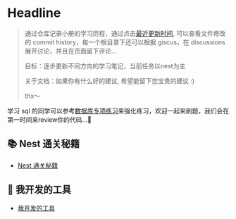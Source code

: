# Headline

> 通过仓库记录小册的学习历程，通过点击[最近更新时间](https://github.com/thinkasany/docsify-lastModified), 可以查看文件修改的 commit history，每一个根目录下还可以根据 giscus，在 discussions 展开讨论，并且在页面留下评论...
>
> 目标：逐步更新不同方向的学习笔记，当前任务以nest为主
>
> 关于文档：如果你有什么好的建议, 希望能留下您宝贵的建议 :)
>
> thx～

学习 sql 的同学可以参考[数据库专项练习](https://doocs.github.io/leetcode/#/database-solution/)来强化练习，欢迎一起来刷题，我们会在第一时间来review你的代码...👏

## 📚 Nest 通关秘籍

- [Nest 通关秘籍](/docs/nest/README.md)

## 🔧 我开发的工具

- [我开发的工具](/docs/mytools/README.md)
